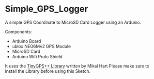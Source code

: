 # Simple_GPS_Logger
A simple GPS Coordinate to MicroSD Card Logger using an Arduino.

Components:

* Arduino Board
* ublox NEO6Mv2 GPS Module
* MicroSD Card
* Arduino Wifi Proto Shield



It uses the [TinyGPS++ Library](http://arduiniana.org/libraries/tinygpsplus/) written by Mikal Hart 
Please make sure to install the Library before using this Sketch.
